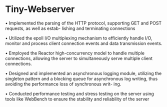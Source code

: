# Tiny-Webserver

• Implemented the parsing of the HTTP protocol, supporting GET and POST requests, as well as estab-
lishing and terminating connections

• Utilized the epoll I/O multiplexing mechanism to efficiently handle I/O, monitor and process client
connection events and data transmission events.

• Employed the Reactor high-concurrency model to handle multiple connections, allowing the server to
simultaneously serve multiple client connections.

• Designed and implemented an asynchronous logging module, utilizing the singleton pattern and a
blocking queue for asynchronous log writing, thus avoiding the performance loss of synchronous writ-
ing.

• Conducted performance testing and stress testing on the server using tools like WebBench to ensure
the stability and reliability of the server
